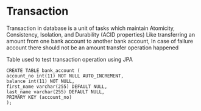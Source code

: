 # Transaction

Transaction in database is a unit of tasks which maintain Atomicity, Consistency, Isolation, and Durability  (ACID properties)
Like transferring an amount from one bank account to another bank account, In case of failure account there should not be an amount transfer operation happened



Table used to test transaction operation using JPA
```
CREATE TABLE bank_account (
account_no int(11) NOT NULL AUTO_INCREMENT,
balance int(11) NOT NULL,
first_name varchar(255) DEFAULT NULL,
last_name varchar(255) DEFAULT NULL,
PRIMARY KEY (account_no)
);
```


